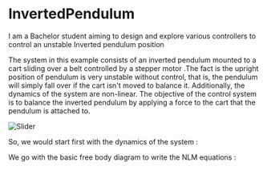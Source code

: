 # InvertedPendulum
I am a Bachelor student aiming to design and explore various controllers to control an unstable Inverted pendulum position

The system in this example consists of an inverted pendulum mounted to a cart sliding over a belt controlled by a stepper motor .The fact is the upright position of pendulum is very unstable without control, that is, the pendulum will simply fall over if the cart isn't moved to balance it. Additionally, the dynamics of the system are non-linear. The objective of the control system is to balance the inverted pendulum by applying a force to the cart that the pendulum is attached to. 
 
![Slider](https://github.com/AniketMessiBeast/InvertedPendulum/assets/106831571/f161e7df-f687-446f-badd-2231419d65e7) 

So, we would start first with the dynamics of the system : 

We go with the basic free body diagram to write the NLM equations :

